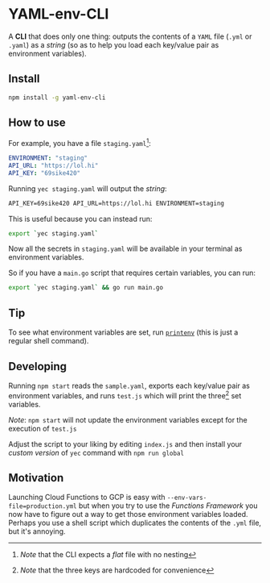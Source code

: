 # YAML-env-CLI

A **CLI** that does only one thing: outputs the contents of a `YAML` file (`.yml` or `.yaml`) as a _string_ (so as to help you load each key/value pair as environment variables).

## Install

```sh
npm install -g yaml-env-cli
```

## How to use

For example, you have a file `staging.yaml`[^1]:

```yaml
ENVIRONMENT: "staging"
API_URL: "https://lol.hi"
API_KEY: "69sike420"
```

Running `yec staging.yaml` will output the _string_:

```txt
API_KEY=69sike420 API_URL=https://lol.hi ENVIRONMENT=staging
```

This is useful because you can instead run:

```sh
export `yec staging.yaml`
```

Now all the secrets in `staging.yaml` will be available in your terminal as environment variables.

So if you have a `main.go` script that requires certain variables, you can run:

```sh
export `yec staging.yaml` && go run main.go
```

## Tip

To see what environment variables are set, run [`printenv`](https://man7.org/linux/man-pages/man1/printenv.1.html) (this is just a regular shell command).

## Developing

Running `npm start` reads the `sample.yaml`, exports each key/value pair as environment variables, and runs `test.js` which will print the three[^2] set variables.

_Note_: `npm start` will not update the environment variables except for the execution of `test.js`

Adjust the script to your liking by editing `index.js` and then install your _custom version_ of `yec` command with `npm run global`

## Motivation

Launching Cloud Functions to GCP is easy with `--env-vars-file=production.yml` but when you try to use the _Functions Framework_ you now have to figure out a way to get those environment variables loaded. Perhaps you use a shell script which duplicates the contents of the `.yml` file, but it's annoying.

[^1]: _Note_ that the CLI expects a _flat_ file with no nesting
[^2]: _Note_ that the three keys are hardcoded for convenience

